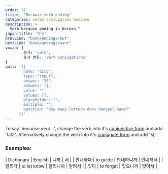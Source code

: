 ```yaml
---
order: 12
title:  "Because verb ending"
categories: verbs conjugation because
description: >
  Verb because ending in Korean."
japan-title: 'から'
prevLink: "book/endings/but"
nextLink: "book/endings/want"
vocab: {
		동사: 'verb',
		동사 변화: 'verb conjugations'
}
quiz: '[{
        name: "city",
        type: "input",
        answer: "28",
        answers: [],
        value: "",
        values: [],
        placeholder: "",
        multiple: "",
        question: "How many letters does Hangeul have?"
      }]'
---
```


To say 'because verb...', change the verb into it's [conjunctive form]({{site.baseurl}}/book/verbs/conjunctive/)
and add '니까'. Alternatively change the verb into it's [conjugate form]({{site.baseurl}}/book/verbs/conjugate/)
and add '서'.

### Examples:

| Dictionary | English | 니까 | 서 |
| 안내하다 | to guide  | 안내하니까 | 안내해서 |
| 알리다 | to let know | 알리니까 | 알려서 |
| 잊다 | to forget | 잊으니까 | 잊어서 |
